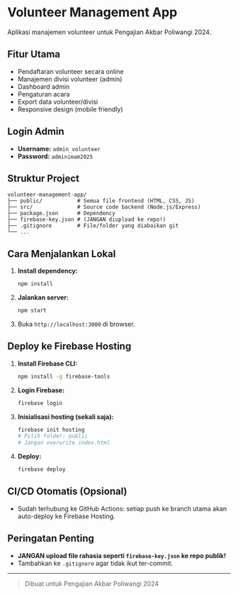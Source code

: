 # Volunteer Management App

Aplikasi manajemen volunteer untuk Pengajian Akbar Poliwangi 2024.

## Fitur Utama
- Pendaftaran volunteer secara online
- Manajemen divisi volunteer (admin)
- Dashboard admin
- Pengaturan acara
- Export data volunteer/divisi
- Responsive design (mobile friendly)

## Login Admin
- **Username:** `admin_volunteer`
- **Password:** `adminimam2025`

## Struktur Project
```
volunteer-management-app/
├── public/           # Semua file frontend (HTML, CSS, JS)
├── src/              # Source code backend (Node.js/Express)
├── package.json      # Dependency
├── firebase-key.json # (JANGAN diupload ke repo!)
├── .gitignore        # File/folder yang diabaikan git
└── ...
```

## Cara Menjalankan Lokal
1. **Install dependency:**
   ```sh
   npm install
   ```
2. **Jalankan server:**
   ```sh
   npm start
   ```
3. Buka `http://localhost:3000` di browser.

## Deploy ke Firebase Hosting
1. **Install Firebase CLI:**
   ```sh
   npm install -g firebase-tools
   ```
2. **Login Firebase:**
   ```sh
   firebase login
   ```
3. **Inisialisasi hosting (sekali saja):**
   ```sh
   firebase init hosting
   # Pilih folder: public
   # Jangan overwrite index.html
   ```
4. **Deploy:**
   ```sh
   firebase deploy
   ```

## CI/CD Otomatis (Opsional)
- Sudah terhubung ke GitHub Actions: setiap push ke branch utama akan auto-deploy ke Firebase Hosting.

## Peringatan Penting
- **JANGAN upload file rahasia seperti `firebase-key.json` ke repo publik!**
- Tambahkan ke `.gitignore` agar tidak ikut ter-commit.

---

> Dibuat untuk Pengajian Akbar Poliwangi 2024